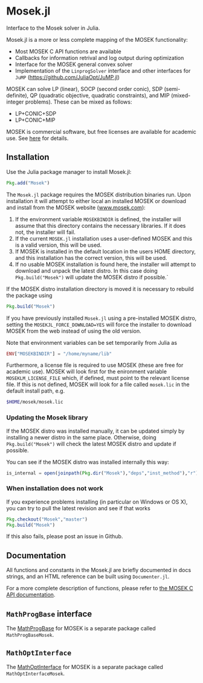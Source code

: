 Mosek.jl
========

Interface to the Mosek solver in Julia. 

Mosek.jl is a more or less complete mapping of the MOSEK functionality:
- Most MOSEK C API functions are available
- Callbacks for information retrival and log output during optimization
- Interface for the MOSEK general convex solver
- Implementation of the `LinprogSolver` interface and other interfaces for `JuMP` (https://github.com/JuliaOpt/JuMP.jl)

MOSEK can solve LP (linear), SOCP (second order conic), SDP (semi-definite), 
QP (quadratic objective, quadratic constraints), and MIP (mixed-integer problems). These can be mixed as follows:
- LP+CONIC+SDP
- LP+CONIC+MIP

MOSEK is commercial software, but free licenses are available for
academic use. See [here](http://mosek.com/products/academic-licenses/)
for details.

Installation
------------

Use the Julia package manager to install Mosek.jl:

```julia
Pkg.add("Mosek")
```
    
The `Mosek.jl` package requires the MOSEK distribution binaries run. Upon
installation it will attempt to either local an installed MOSEK or download and
install from the MOSEK website (www.mosek.com):

1. If the environment variable `MOSEKBINDIR` is defined, the installer will assume that this directory contains the necessary libraries. If it does not, the installer will fail.
2. If the current `MOSEK.jl` installation uses a user-defined MOSEK and this is a valid version, this will be used.
3. If MOSEK is installed in the default location in the users HOME directory, and this installation has the correct version, this will be used. 
4. If no usable MOSEK installation is found here, the installer will
  attempt to download and unpack the latest distro. In this case doing
  `Pkg.build("Mosek")` will update the MOSEK distro if possible.`

If the MOSEK distro installation directory is moved it is necessary to rebuild the package using
```julia
Pkg.build("Mosek")
```

If you have previously installed `Mosek.jl` using a pre-installed
MOSEK distro, setting the `MOSEKJL_FORCE_DOWNLOAD=YES` will force the
installer to download MOSEK from the web instead of using the old
version.

Note that environment variables can be set temporarily from Julia as
```julia
ENV["MOSEKBINDIR"] = "/home/myname/lib"
```

Furthermore, a license file is required to use MOSEK (these are
free for academic use). MOSEK will look first for the enironment
variable `MOSEKLM_LICENSE_FILE` which, if defined, must point to the relevant
license file. If this is not defined, MOSEK will look for a file
called `mosek.lic` in the default install path, e.g.


```sh
$HOME/mosek/mosek.lic
```

### Updating the Mosek library
If the MOSEK distro was installed manually, it can be updated simply
by installing a newer distro in the same place. Otherwise, doing
`Pkg.build("Mosek")` will check the latest MOSEK distro and update if
possible.

You can see if the MOSEK distro was installed internally this way:

```julia
is_internal = open(joinpath(Pkg.dir("Mosek"),"deps","inst_method"),"r") do f readstring(f) == "internal" end
```

### When installation does not work
If you experience problems installing (in particular on Windows or OS X), you can try to pull the latest revision and see if that works
```julia
Pkg.checkout("Mosek","master")
Pkg.build("Mosek")
```

If this also fails, please post an issue in Github.

Documentation
-------------

All functions and constants in the Mosek.jl are briefly documented in docs strings, and an HTML reference can be built using `Documenter.jl`.

For a more complete description of functions, please refer to 
[the MOSEK C API documentation](https://www.mosek.com/documentation/).

`MathProgBase` interface
------------------------

The [MathProgBase](https://github.com/JuliaOpt/MathProgBase.jl) for MOSEK is a separate package called `MathProgBaseMosek`.


`MathOptInterface`
------------------

The [MathOptInterface](https://github.com/JuliaOpt/MathOptInterface.jl) for MOSEK is a separate package called `MathOptInterfaceMosek`.
